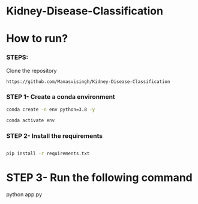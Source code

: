 # Kidney-Disease-Classification

# How to run?

### STEPS:

Clone the repository

```bash
https://github.com/Manasvisingh/Kidney-Disease-Classification
```
### STEP 1- Create a conda environment 

```bash
conda create -n env python=3.8 -y
```
```bash
conda activate env
```


### STEP 2- Install the requirements
```bash

pip install -r requirements.txt
```
# STEP 3- Run the following command
python app.py

